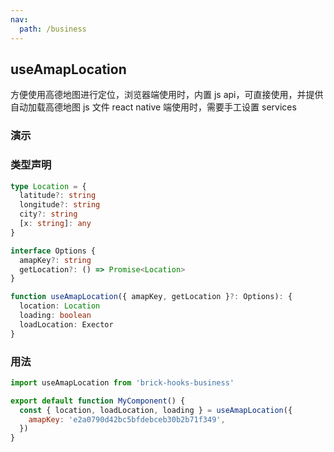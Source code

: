 ```yaml
---
nav:
  path: /business
---
```


## useAmapLocation

方便使用高德地图进行定位，浏览器端使用时，内置 js api，可直接使用，并提供自动加载高德地图 js 文件 react native 端使用时，需要手工设置 services

### 演示

<code src="./demo/index.tsx"></code>

### 类型声明

```typescript
type Location = {
  latitude?: string
  longitude?: string
  city?: string
  [x: string]: any
}

interface Options {
  amapKey?: string
  getLocation?: () => Promise<Location>
}

function useAmapLocation({ amapKey, getLocation }?: Options): {
  location: Location
  loading: boolean
  loadLocation: Exector
}
```

### 用法

```javascript
import useAmapLocation from 'brick-hooks-business'

export default function MyComponent() {
  const { location, loadLocation, loading } = useAmapLocation({
    amapKey: 'e2a0790d42bc5bfdebceb30b2b71f349',
  })
}
```
